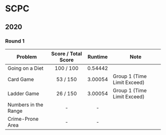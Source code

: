 # SCPC

## 2020
### Round 1

Problem | Score / Total Score | Runtime | Note
---|:---:|:---:|---
Going on a Diet | 100 / 100 | 0.54442 |
Card Game | 53 / 150 | 3.00054 | Group 1 (Time Limit Exceed)
Ladder Game | 26 / 150 | 3.00054 | Group 1 (Time Limit Exceed)
Numbers in the Range | - | - |
Crime-Prone Area | - | - |